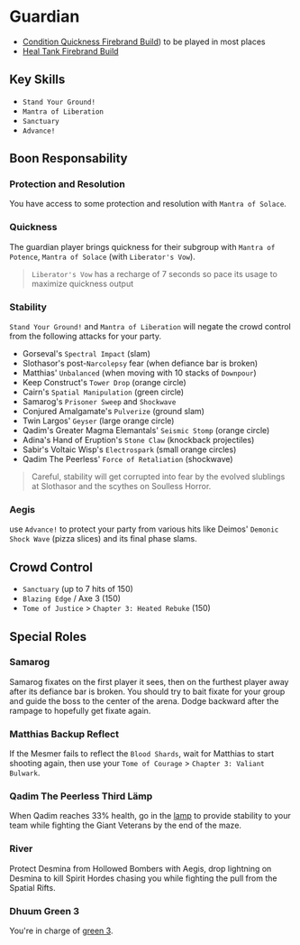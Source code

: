 # Guardian

- [Condition Quickness Firebrand Build](http://gw2skills.net/editor/?PWxAc+tlRweYdYmYRbt9sB-zRJYyRH/ZkgKoDJgYPIiQ6fE7gDgtwz0G-e)) to be played in most places
- [Heal Tank Firebrand Build](http://gw2skills.net/editor/?PWxAk6ZlRweYXMMmJmMXrPbA-zRJYjRHfZUdKkeF47BJU2Dvl23sA-e)

## Key Skills

- `Stand Your Ground!`
- `Mantra of Liberation`
- `Sanctuary`
- `Advance!`

## Boon Responsability

### Protection and Resolution

You have access to some protection and resolution with `Mantra of Solace`.

### Quickness

The guardian player brings quickness
for their subgroup with `Mantra of Potence`,
`Mantra of Solace` (with `Liberator's Vow`).

> `Liberator's Vow` has a recharge of 7 seconds so
  pace its usage to maximize quickness output

### Stability

`Stand Your Ground!` and `Mantra of Liberation` will negate the crowd control from the following attacks for your party.

- Gorseval's `Spectral Impact` (slam)
- Slothasor's post-`Narcolepsy` fear (when defiance bar is broken)
- Matthias' `Unbalanced` (when moving with 10 stacks of `Downpour`)
- Keep Construct's `Tower Drop` (orange circle)
- Cairn's `Spatial Manipulation` (green circle)
- Samarog's `Prisoner Sweep` and `Shockwave`
- Conjured Amalgamate's `Pulverize` (ground slam)
- Twin Largos' `Geyser` (large orange circle)
- Qadim's Greater Magma Elemantals' `Seismic Stomp` (orange circle)
- Adina's Hand of Eruption's `Stone Claw` (knockback projectiles)
- Sabir's Voltaic Wisp's `Electrospark` (small orange circles)
- Qadim The Peerless' `Force of Retaliation` (shockwave)

> Careful, stability will get corrupted into fear by the evolved slublings at Slothasor and the scythes on Soulless Horror.

### Aegis

use `Advance!` to protect your party from various hits like Deimos' `Demonic Shock Wave` (pizza slices) and its final phase slams.

## Crowd Control

 - `Sanctuary` (up to 7 hits of 150)
 - `Blazing Edge` / Axe 3 (150)
 - `Tome of Justice` > `Chapter 3: Heated Rebuke` (150)

## Special Roles

### Samarog

Samarog fixates on the first player it sees, then on the furthest player away after its defiance bar is broken. You should try to bait fixate for your group and guide the boss to the center of the arena. Dodge backward after the rampage to hopefully get fixate again.

### Matthias Backup Reflect

If the Mesmer fails to reflect the `Blood Shards`, wait for Matthias to start shooting again, then use your `Tome of Courage` > `Chapter 3: Valiant Bulwark`.

### Qadim The Peerless Third Lämp

When Qadim reaches 33% health, go in the [lamp](/mechanics/qadim-lamp.md) to provide stability to your team while fighting the Giant Veterans by the end of the maze.

### River

Protect Desmina from Hollowed Bombers with Aegis, drop lightning on Desmina to kill Spirit Hordes chasing you while fighting the pull from the Spatial Rifts.

### Dhuum Green 3

You're in charge of [green 3](/mechanics/dhuum-green.md).
